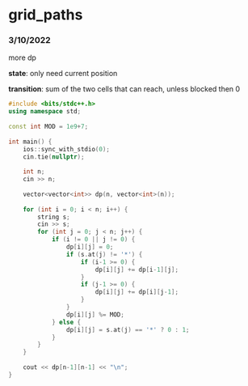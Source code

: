 # grid_paths
### 3/10/2022
more dp

**state**: only need current position

**transition**: sum of the two cells that can reach, unless blocked then 0

```cpp
#include <bits/stdc++.h>
using namespace std;
 
const int MOD = 1e9+7;
 
int main() {
    ios::sync_with_stdio(0);
    cin.tie(nullptr);
 
    int n;
    cin >> n;
 
    vector<vector<int>> dp(n, vector<int>(n));
 
    for (int i = 0; i < n; i++) {
        string s;
        cin >> s;
        for (int j = 0; j < n; j++) {
            if (i != 0 || j != 0) {
                dp[i][j] = 0;
                if (s.at(j) != '*') {
                    if (i-1 >= 0) {
                        dp[i][j] += dp[i-1][j];
                    }
                    if (j-1 >= 0) {
                        dp[i][j] += dp[i][j-1];
                    }
                }
                dp[i][j] %= MOD;
            } else {
                dp[i][j] = s.at(j) == '*' ? 0 : 1;
            }
        }
    }
 
    cout << dp[n-1][n-1] << "\n";
}
```
